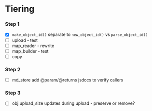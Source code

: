 # Tiering

### Step 1
- [x] `make_object_id()` separate to `new_object_id()` vs `parse_object_id()`
- [ ] upload - test
- [ ] map_reader - rewrite
- [ ] map_builder - test
- [ ] copy

### Step 2
- [ ] md_store add @param/@returns jsdocs to verify callers


### Step 3
- [ ] obj.upload_size updates during upload - preserve or remove?
